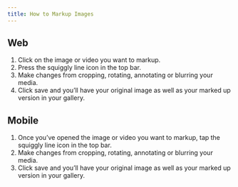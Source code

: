 ```yaml
---
title: How to Markup Images
---
```


## Web

1. Click on the image or video you want to markup. 
1. Press the squiggly line icon in the top bar. 
1. Make changes from cropping, rotating, annotating or blurring your media. 
1. Click save and you’ll have your original image as well as your marked up version in your gallery. 

## Mobile

1. Once you’ve opened the image or video you want to markup, tap the squiggly line icon in the top bar. 
1. Make changes from cropping, rotating, annotating or blurring your media. 
1. Click save and you’ll have your original image as well as your marked up version in your gallery. 